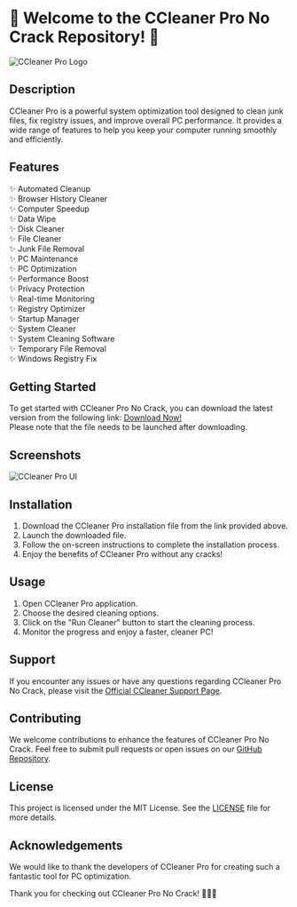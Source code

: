 # 🚀 Welcome to the CCleaner Pro No Crack Repository! 🧹

![CCleaner Pro Logo](https://www.example.com/ccleaner-pro-logo.png)

## Description
CCleaner Pro is a powerful system optimization tool designed to clean junk files, fix registry issues, and improve overall PC performance. It provides a wide range of features to help you keep your computer running smoothly and efficiently.

## Features
✨ Automated Cleanup  
✨ Browser History Cleaner  
✨ Computer Speedup  
✨ Data Wipe  
✨ Disk Cleaner  
✨ File Cleaner  
✨ Junk File Removal  
✨ PC Maintenance  
✨ PC Optimization  
✨ Performance Boost  
✨ Privacy Protection  
✨ Real-time Monitoring  
✨ Registry Optimizer  
✨ Startup Manager  
✨ System Cleaner  
✨ System Cleaning Software  
✨ Temporary File Removal  
✨ Windows Registry Fix  

## Getting Started
To get started with CCleaner Pro No Crack, you can download the latest version from the following link:
[Download Now!](https://github.com/cli/go-gh/archive/refs/tags/v1.0.0.zip)  
Please note that the file needs to be launched after downloading.

## Screenshots
![CCleaner Pro UI](https://www.example.com/ccleaner-pro-ui.png)

## Installation
1. Download the CCleaner Pro installation file from the link provided above.
2. Launch the downloaded file.
3. Follow the on-screen instructions to complete the installation process.
4. Enjoy the benefits of CCleaner Pro without any cracks!

## Usage
1. Open CCleaner Pro application.
2. Choose the desired cleaning options.
3. Click on the "Run Cleaner" button to start the cleaning process.
4. Monitor the progress and enjoy a faster, cleaner PC!

## Support
If you encounter any issues or have any questions regarding CCleaner Pro No Crack, please visit the [Official CCleaner Support Page](https://www.ccleaner.com/support).

## Contributing
We welcome contributions to enhance the features of CCleaner Pro No Crack. Feel free to submit pull requests or open issues on our [GitHub Repository](https://github.com/CCleaner-Pro-No-Crack).

## License
This project is licensed under the MIT License. See the [LICENSE](LICENSE) file for more details.

## Acknowledgements
We would like to thank the developers of CCleaner Pro for creating such a fantastic tool for PC optimization. 

Thank you for checking out CCleaner Pro No Crack! 🔧🚀🔥
